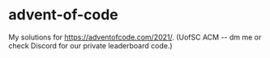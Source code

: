 # advent-of-code
My solutions for https://adventofcode.com/2021/. (UofSC ACM -- dm me or check Discord for our private leaderboard code.)
